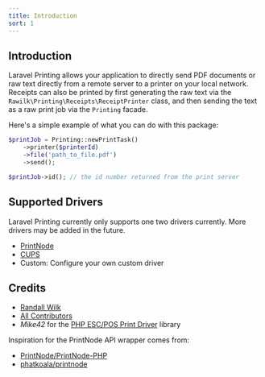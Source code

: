 ```yaml
---
title: Introduction
sort: 1
---
```


## Introduction

Laravel Printing allows your application to directly send PDF documents or raw text directly from a remote server to a printer on your local network.
Receipts can also be printed by first generating the raw text via the `Rawilk\Printing\Receipts\ReceiptPrinter` class, and then sending the text as a
raw print job via the `Printing` facade.

Here's a simple example of what you can do with this package:

```php
$printJob = Printing::newPrintTask()
    ->printer($printerId)
    ->file('path_to_file.pdf')
    ->send();

$printJob->id(); // the id number returned from the print server
```

## Supported Drivers

Laravel Printing currently only supports one two drivers currently. More drivers may be added in the future.

-   [PrintNode](https://printnode.com)
-   [CUPS](https://cups.org)
-   Custom: Configure your own custom driver

## Credits

-   [Randall Wilk](https://github.com/rawilk)
-   [All Contributors](https://github.com/rawilk/laravel-printing/contributors)
-   _Mike42_ for the [PHP ESC/POS Print Driver](https://github.com/mike42/escpos-php) library

Inspiration for the PrintNode API wrapper comes from:

-   [PrintNode/PrintNode-PHP](https://github.com/PrintNode/PrintNode-PHP)
-   [phatkoala/printnode](https://github.com/PhatKoala/PrintNode)
